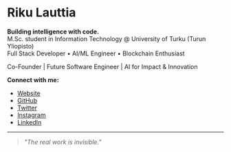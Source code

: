 <!-- SEO Keywords: Riku Lauttia, rikulauttia, Riku Lauttia GitHub, Riku Lauttia AI, Riku Lauttia Instagram, Riku Lauttia Twitter, Riku Lauttia LinkedIn, Riku Lauttia Full Stack, Riku Lauttia Developer, Riku Lauttia University of Turku, Riku Lauttia MSc IT, Github, AI/ML, Blockchain, rikulauttia.com, Twitter, Instagram, Linkedin, rikulauttia linkedin, Turun Yliopisto, MSc Student, University of Turku, UTU, Full Stack Developer, AI Engineer, Software Engineer, Blockchain Developer, rikulauttia GitHub, AI/ML Projects, AI for Business, AI for Impact, Machine Learning Developer, AI Portfolio, Junior Developer, Future Founder, Co-Founder Kolt Oy -->

# Riku Lauttia

**Building intelligence with code.**  
M.Sc. student in Information Technology @ University of Turku (Turun Yliopisto)  
Full Stack Developer • AI/ML Engineer • Blockchain Enthusiast

Co-Founder | Future Software Engineer | AI for Impact & Innovation

**Connect with me:**  
- [Website](https://rikulauttia.com)  
- [GitHub](https://github.com/rikulauttia)  
- [Twitter](https://twitter.com/rikulauttia)  
- [Instagram](https://instagram.com/rikulauttia)  
- [LinkedIn](https://linkedin.com/in/rikulauttia)

---

> *"The real work is invisible."* 
